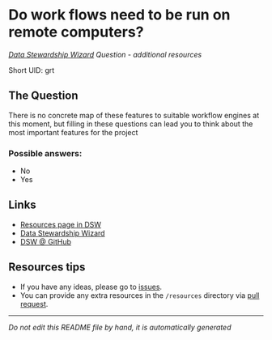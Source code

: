 # Do work flows need to be run on remote computers?

*[Data Stewardship Wizard] Question - additional resources*

Short UID: grt

## The Question

There is no concrete map of these features to suitable workflow engines at this moment, but filling in these questions can lead you to think about the most important features for the project

### Possible answers:

  * No 
  * Yes 

## Links

  * [Resources page in DSW]
  * [Data Stewardship Wizard]
  * [DSW @ GitHub]


## Resources tips

  * If you have any ideas, please go to [issues].
  * You can provide any extra resources in the `/resources` directory via [pull request].

----

*Do not edit this README file by hand, it is automatically generated*

[Data Stewardship Wizard]: https://dmp.fairdata.solutions
[Resources page in DSW]: https://dmp.fairdata.solutions/resources/grt
[DSW @ GitHub]: https://github.com/DataStewardshipWizard
[issues]: https://help.github.com/articles/about-issues/
[pull request]: https://help.github.com/articles/about-pull-requests/